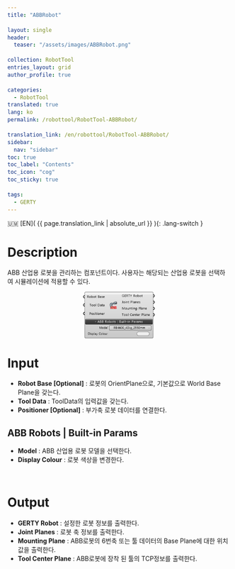 ```yaml
---
title: "ABBRobot"

layout: single
header:
  teaser: "/assets/images/ABBRobot.png"

collection: RobotTool
entries_layout: grid
author_profile: true

categories:
  - RobotTool
translated: true
lang: ko
permalink: /robottool/RobotTool-ABBRobot/

translation_link: /en/robottool/RobotTool-ABBRobot/
sidebar:
  nav: "sidebar"
toc: true
toc_label: "Contents"
toc_icon: "cog"
toc_sticky: true

tags: 
  - GERTY
---
```


:us_outlying_islands: [EN]( {{ page.translation_link | absolute_url }} ){: .lang-switch }

# Description

ABB 산업용 로봇을 관리하는 컴포넌트이다. 사용자는 해당되는 산업용 로봇을 선택하여 시뮬레이션에 적용할 수 있다.

<p align="center">  <img src="/assets/images/ABBRobot.png" align="center" width="32%"></p>

# Input

* **Robot Base [Optional]** : 로봇의 OrientPlane으로, 기본값으로 World Base Plane을 갖는다.
* **Tool Data** : ToolData의 입력값을 갖는다.
* **Positioner [Optional]** : 부가축 로봇 데이터를 연결한다.

## ABB Robots | Built-in Params

* **Model** : ABB 산업용 로봇 모델을 선택한다.
* **Display Colour** : 로봇 색상을 변경한다.

<br>

# Output

* **GERTY Robot** : 설정한 로봇 정보를 출력한다.
* **Joint Planes** : 로봇 축 정보를 출력한다.
* **Mounting Plane** : ABB로봇의 6번축 또는 툴 데이터의 Base Plane에 대한 위치값을 출력한다.
* **Tool Center Plane** : ABB로봇에 장착 된 툴의 TCP정보를 출력한다.
